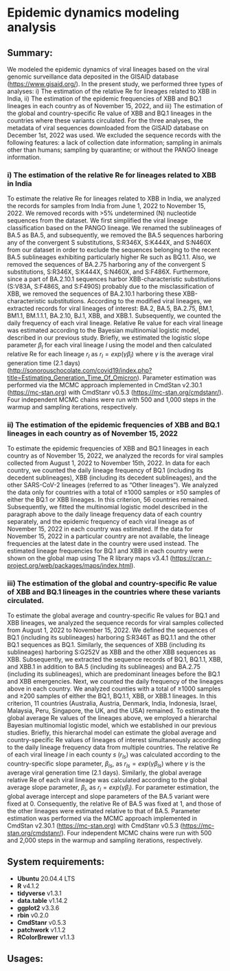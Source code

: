 # Epidemic dynamics modeling analysis

## Summary:

We modeled the epidemic dynamics of viral lineages based on the viral genomic surveillance data deposited in the GISAID database (https://www.gisaid.org/). In the present study, we performed three types of analyses: i) The estimation of the relative Re for lineages related to XBB in India, ii) The estimation of the epidemic frequencies of XBB and BQ.1 lineages in each country as of November 15, 2022, and iii) The estimation of the global and country-specific Re value of XBB and BQ.1 lineages in the countries where these variants circulated. For the three analyses, the metadata of viral sequences downloaded from the GISAID database on December 1st, 2022 was used. We excluded the sequence records with the following features: a lack of collection date information; sampling in animals other than humans; sampling by quarantine; or without the PANGO lineage information.

### i) The estimation of the relative Re for lineages related to XBB in India
To estimate the relative Re for lineages related to XBB in India, we analyzed the records for samples from India from June 1, 2022 to November 15, 2022. We removed records with >5% undetermined (N) nucleotide sequences from the dataset. We first simplified the viral lineage classification based on the PANGO lineage. We renamed the sublineages of BA.5 as BA.5, and subsequently, we removed the BA.5 sequences harboring any of the convergent S substitutions, S:R346X, S:K444X, and S:N460X from our dataset in order to exclude the sequences belonging to the recent BA.5 sublineages exhibiting particularly higher Re such as BQ.1.1. Also, we removed the sequences of BA.2.75 harboring any of the convergent S substitutions, S:R346X, S:K444X, S:N460X, and S:F486X. Furthermore, since a part of BA.2.10.1 sequences harbor XBB-characteristic substitutions (S:V83A, S:F486S, and S:F490S) probably due to the misclassification of XBB, we removed the sequences of BA.2.10.1 harboring these XBB-characteristic substitutions. According to the modified viral lineages, we extracted records for viral lineages of interest: BA.2, BA.5, BA.2.75, BM.1, BM1.1, BM.1.1.1, BA.2.10, BJ.1, XBB, and XBB.1. Subsequently, we counted the daily frequency of each viral lineage. Relative Re value for each viral lineage was estimated according to the Bayesian multinomial logistic model, described in our previous study. Briefly, we estimated the logistic slope parameter $\beta_l$ for each viral lineage $l$ using the model and then calculated relative Re for each lineage $r_l$ as $r_l=exp(\gamma\beta_l)$ where $\gamma$ is the average viral generation time (2.1 days) (http://sonorouschocolate.com/covid19/index.php?title=Estimating_Generation_Time_Of_Omicron). Parameter estimation was performed via the MCMC approach implemented in CmdStan v2.30.1 (https://mc-stan.org) with CmdStanr v0.5.3 (https://mc-stan.org/cmdstanr/). Four independent MCMC chains were run with 500 and 1,000 steps in the warmup and sampling iterations, respectively.

### ii) The estimation of the epidemic frequencies of XBB and BQ.1 lineages in each country as of November 15, 2022
To estimate the epidemic frequencies of XBB and BQ.1 lineages in each country as of November 15, 2022, we analyzed the records for viral samples collected from August 1, 2022 to November 15th, 2022. In data for each country, we counted the daily lineage frequency of BQ.1 (including its decedent sublineages), XBB (including its decedent sublineages), and the other SARS-CoV-2 lineages (referred to as “Other lineages”). We analyzed the data only for countries with a total of ≥1000 samples or ≥50 samples of either the BQ.1 or XBB lineages. In this criterion, 56 countries remained. Subsequently, we fitted the multinomial logistic model described in the paragraph above to the daily lineage frequency data of each country separately, and the epidemic frequency of each viral lineage as of November 15, 2022 in each country was estimated. If the data for November 15, 2022 in a particular country are not available, the lineage frequencies at the latest date in the country were used instead. The estimated lineage frequencies for BQ.1 and XBB in each country were shown on the global map using The R library maps v3.4.1 (https://cran.r-project.org/web/packages/maps/index.html).

### iii) The estimation of the global and country-specific Re value of XBB and BQ.1 lineages in the countries where these variants circulated.
To estimate the global average and country-specific Re values for BQ.1 and XBB lineages, we analyzed the sequence records for viral samples collected from August 1, 2022 to November 15, 2022. We defined the sequences of BQ.1 (including its sublineages) harboring S:R346T as BQ.1.1 and the other BQ.1 sequences as BQ.1. Similarly, the sequences of XBB (including its sublineages) harboring S:G252V as XBB and the other XBB sequences as XBB. Subsequently, we extracted the sequence records of BQ.1, BQ.1.1, XBB, and XBB.1 in addition to BA.5 (including its sublineages) and BA.2.75 (including its sublineages), which are predominant lineages before the BQ.1 and XBB emergencies. Next, we counted the daily frequency of the lineages above in each country. We analyzed counties with a total of ≥1000 samples and ≥200 samples of either the BQ.1, BQ.1.1, XBB, or XBB.1 lineages. In this criterion, 11 countries (Australia, Austria, Denmark, India, Indonesia, Israel, Malaysia, Peru, Singapore, the UK, and the USA) remained. To estimate the global average Re values of the lineages above, we employed a hierarchal Bayesian multinomial logistic model, which we established in our previous studies. Briefly, this hierarchal model can estimate the global average and country-specific Re values of lineages of interest simultaneously according to the daily lineage frequency data from multiple countries. The relative Re of each viral lineage $l$ in each county $s$ ($r_{ls}$) was calculated according to the country-specific slope parameter, $\beta_{ls}$, as $r_{ls}=exp(\gamma\beta_{ls})$ where $\gamma$ is the average viral generation time (2.1 days). Similarly, the global average relative Re of each viral lineage was calculated according to the global average slope parameter, $\beta_l$, as $r_l=exp(\gamma\beta_l)$. For parameter estimation, the global average intercept and slope parameters of the BA.5 variant were fixed at 0. Consequently, the relative Re of BA.5 was fixed at 1, and those of the other lineages were estimated relative to that of BA.5. Parameter estimation was performed via the MCMC approach implemented in CmdStan v2.30.1 (https://mc-stan.org) with CmdStanr v0.5.3 (https://mc-stan.org/cmdstanr/). Four independent MCMC chains were run with 500 and 2,000 steps in the warmup and sampling iterations, respectively.

## System requirements:
* **Ubuntu** 20.04.4 LTS
* **R** v4.1.2
* **tidyverse** v1.3.1
* **data.table** v1.14.2
* **ggplot2** v3.3.6
* **rbin** v0.2.0
* **CmdStanr** v0.5.3
* **patchwork** v1.1.2
* **RColorBrewer** v1.1.3



## Usages:
```

```